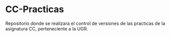 # CC-Practicas
Repositorio donde se realizara el control de versiones de las practicas de la asignatura CC, perteneciente a la UGR.
